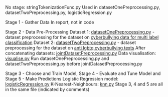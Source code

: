 No stage: stringTokenizationFunc.py
Used in datasetOnePreprocessing.py, datasetTwoPreprocessing.py, logisticRegression.py

Stage 1 - Gather Data
In report, not in code

Stage 2 - Data Pre-Processing
Dataset 1: [datasetOnePreprocessing.py]('./datasetOnePreprocessing.py) - dataset preprocessing for the dataset on [cyberbullying data for multi label classification](https://www.kaggle.com/datasets/sayankr007/cyber-bullying-data-for-multi-label-classification?select=final_hateXplain.csv)
Dataset 2: [datasetTwoPreprocessing.py]('./datasetTwoPreprocessing.py) - dataset preprocessing for the dataset on [anti lgbtq cyberbullying texts](https://www.kaggle.com/datasets/kw5454331/anti-lgbt-cyberbullying-texts)
After concatenating datasets: [jointDatasetPreprocessing.py]('./jointDatasetPreprocessing.py')
Data visualisation: [visualise.py]('./visualise.py)
Run datasetOnePreprocessing.py and datasetTwoPreprocessing.py before jointDatasetPreprocessing.py

Stage 3 - Choose and Train Model, Stage 4 - Evaluate and Tune Model and Stage 5 - Make Predictions
Logistic Regression model: [logisticRegression.py]('./logisticRegression.py')
K-Nearest-Neighbours: [knn.py]('./knn.py)
Stage 3, 4 and 5 are all in the same file (indicated by comments)
